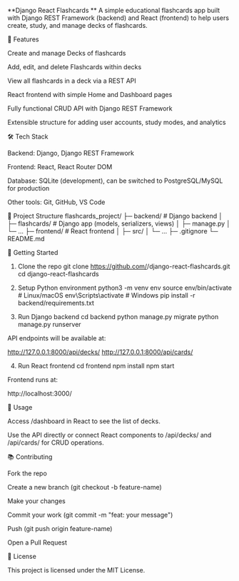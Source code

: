 **Django React Flashcards
**
A simple educational flashcards app built with Django REST Framework (backend) and React (frontend) to help users create, study, and manage decks of flashcards.

📌 Features

Create and manage Decks of flashcards

Add, edit, and delete Flashcards within decks

View all flashcards in a deck via a REST API

React frontend with simple Home and Dashboard pages

Fully functional CRUD API with Django REST Framework

Extensible structure for adding user accounts, study modes, and analytics

🛠 Tech Stack

Backend: Django, Django REST Framework

Frontend: React, React Router DOM

Database: SQLite (development), can be switched to PostgreSQL/MySQL for production

Other tools: Git, GitHub, VS Code

📁 Project Structure
flashcards_project/
├─ backend/            # Django backend
│  ├─ flashcards/      # Django app (models, serializers, views)
│  ├─ manage.py
│  └─ ...
├─ frontend/           # React frontend
│  ├─ src/
│  └─ ...
├─ .gitignore
└─ README.md

🚀 Getting Started
1. Clone the repo
git clone https://github.com/<your-username>/django-react-flashcards.git
cd django-react-flashcards

2. Setup Python environment
python3 -m venv env
source env/bin/activate  # Linux/macOS
env\Scripts\activate     # Windows
pip install -r backend/requirements.txt

3. Run Django backend
cd backend
python manage.py migrate
python manage.py runserver


API endpoints will be available at:

http://127.0.0.1:8000/api/decks/
http://127.0.0.1:8000/api/cards/

4. Run React frontend
cd frontend
npm install
npm start


Frontend runs at:

http://localhost:3000/

🔧 Usage

Access /dashboard in React to see the list of decks.

Use the API directly or connect React components to /api/decks/ and /api/cards/ for CRUD operations.

📚 Contributing

Fork the repo

Create a new branch (git checkout -b feature-name)

Make your changes

Commit your work (git commit -m "feat: your message")

Push (git push origin feature-name)

Open a Pull Request

📄 License

This project is licensed under the MIT License.
